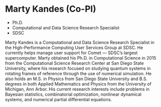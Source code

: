 # Marty Kandes (Co-PI)
- Ph.D.
- Computational and Data Science Research Specialist
- SDSC

Marty Kandes is a Computational and Data Science Research Specialist in the High-Performance Computing User Services Group at SDSC. He currently helps manage user support for Comet — SDSC’s largest supercomputer. Marty obtained his Ph.D. in Computational Science in 2015 from the Computational Science Research Center at San Diego State University, where his research focused on studying quantum systems in rotating frames of reference through the use of numerical simulation. He also holds an M.S. in Physics from San Diego State University and B.S. degrees in both Applied Mathematics and Physics from the University of Michigan, Ann Arbor. His current research interests include problems in Bayesian statistics, combinatorial optimization, nonlinear dynamical systems, and numerical partial differential equations.
